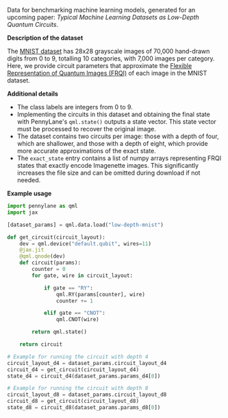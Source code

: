 Data for benchmarking machine learning models, generated for an upcoming paper: *Typical Machine Learning Datasets as Low-Depth Quantum Circuits*.

**Description of the dataset**

The [MNIST dataset](https://ieeexplore.ieee.org/document/6296535) has 28x28 grayscale images of 70,000 hand-drawn digits from 0 to 9, totalling 10 categories, with 7,000 images per category. Here, we provide circuit parameters that approximate the [Flexible Representation of Quantum Images (FRQI)](https://link.springer.com/article/10.1007/s11128-010-0177-y) of each image in the MNIST dataset.

**Additional details**

- The class labels are integers from 0 to 9.
- Implementing the circuits in this dataset and obtaining the final state with PennyLane's `qml.state()` outputs a state vector. This state vector must be processed to recover the original image.
- The dataset contains two circuits per image: those with a depth of four, which are shallower, and those with a depth of eight, which provide more accurate approximations of the exact state.
- The `exact_state` entry contains a list of numpy arrays representing FRQI states that exactly encode Imagenette images. This significantly increases the file size and can be omitted during download if not needed.

**Example usage**

```python
import pennylane as qml
import jax

[dataset_params] = qml.data.load("low-depth-mnist")

def get_circuit(circuit_layout):
    dev = qml.device("default.qubit", wires=11)
    @jax.jit
    @qml.qnode(dev)
    def circuit(params):
        counter = 0
        for gate, wire in circuit_layout:

            if gate == "RY":
                qml.RY(params[counter], wire)
                counter += 1

            elif gate == "CNOT":
                qml.CNOT(wire)

        return qml.state()

    return circuit

# Example for running the circuit with depth 4
circuit_layout_d4 = dataset_params.circuit_layout_d4
circuit_d4 = get_circuit(circuit_layout_d4)
state_d4 = circuit_d4(dataset_params.params_d4[0])

# Example for running the circuit with depth 8
circuit_layout_d8 = dataset_params.circuit_layout_d8
circuit_d8 = get_circuit(circuit_layout_d8)
state_d8 = circuit_d8(dataset_params.params_d8[0])
```